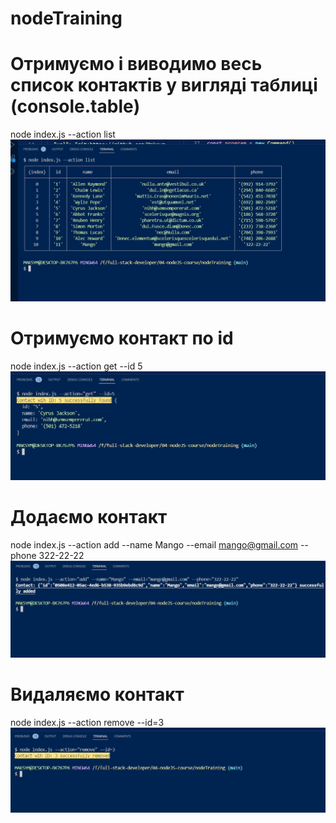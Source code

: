 # nodeTraining

# Отримуємо і виводимо весь список контактів у вигляді таблиці (console.table)
node index.js --action list
![node index.js --action list](./img/list.jpg)

# Отримуємо контакт по id
node index.js --action get --id 5
![node index.js --action get --id 5](./img/get.jpg)

# Додаємо контакт
node index.js --action add --name Mango --email mango@gmail.com --phone 322-22-22
![node index.js --action add --name Mango --email mango@gmail.com --phone 322-22-22](./img/add.jpg)

# Видаляємо контакт
node index.js --action remove --id=3
![node index.js --action remove --id=3](./img/remove.jpg)

